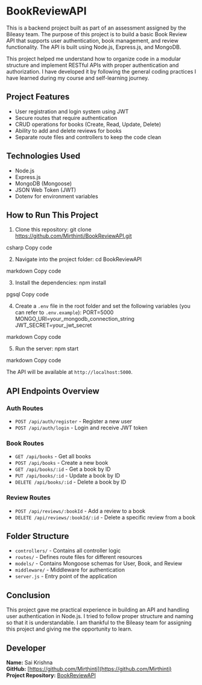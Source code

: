 # BookReviewAPI

This is a backend project built as part of an assessment assigned by the Bileasy team. The purpose of this project is to build a basic Book Review API that supports user authentication, book management, and review functionality. The API is built using Node.js, Express.js, and MongoDB.

This project helped me understand how to organize code in a modular structure and implement RESTful APIs with proper authentication and authorization. I have developed it by following the general coding practices I have learned during my course and self-learning journey.

## Project Features

- User registration and login system using JWT
- Secure routes that require authentication
- CRUD operations for books (Create, Read, Update, Delete)
- Ability to add and delete reviews for books
- Separate route files and controllers to keep the code clean

## Technologies Used

- Node.js
- Express.js
- MongoDB (Mongoose)
- JSON Web Token (JWT)
- Dotenv for environment variables

## How to Run This Project

1. Clone this repository:
git clone https://github.com/Mirthinti/BookReviewAPI.git

csharp
Copy code

2. Navigate into the project folder:
cd BookReviewAPI

markdown
Copy code

3. Install the dependencies:
npm install

pgsql
Copy code

4. Create a `.env` file in the root folder and set the following variables (you can refer to `.env.example`):
PORT=5000
MONGO_URI=your_mongodb_connection_string
JWT_SECRET=your_jwt_secret

markdown
Copy code

5. Run the server:
npm start

markdown
Copy code

The API will be available at `http://localhost:5000`.

## API Endpoints Overview

### Auth Routes

- `POST /api/auth/register` - Register a new user
- `POST /api/auth/login` - Login and receive JWT token

### Book Routes

- `GET /api/books` - Get all books
- `POST /api/books` - Create a new book
- `GET /api/books/:id` - Get a book by ID
- `PUT /api/books/:id` - Update a book by ID
- `DELETE /api/books/:id` - Delete a book by ID

### Review Routes

- `POST /api/reviews/:bookId` - Add a review to a book
- `DELETE /api/reviews/:bookId/:id` - Delete a specific review from a book

## Folder Structure

- `controllers/` - Contains all controller logic
- `routes/` - Defines route files for different resources
- `models/` - Contains Mongoose schemas for User, Book, and Review
- `middleware/` - Middleware for authentication
- `server.js` - Entry point of the application

## Conclusion

This project gave me practical experience in building an API and handling user authentication in Node.js. I tried to follow proper structure and naming so that it is understandable. I am thankful to the Bileasy team for assigning this project and giving me the opportunity to learn.

## Developer

**Name:** Sai Krishna  
**GitHub:** [https://github.com/Mirthinti](https://github.com/Mirthinti)  
**Project Repository:** [BookReviewAPI](https://github.com/Mirthinti/BookReviewAPI)
